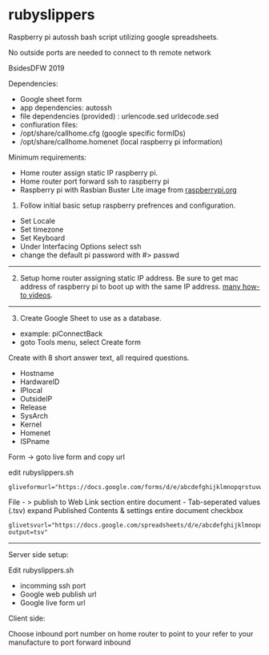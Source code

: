 # rubyslippers
Raspberry pi autossh bash script utilizing google spreadsheets.

No outside ports are needed to connect to th remote network

BsidesDFW 2019

Dependencies:
* Google sheet form
* app dependencies: autossh
* file dependencies (provided) : urlencode.sed urldecode.sed
* confiuration files:
* /opt/share/callhome.cfg				(google specific formIDs)
* /opt/share/callhome.homenet		(local raspberry pi information)

Minimum requirements: 
* Home router assign static IP raspberry pi.
* Home router port forward ssh to raspberry pi
* Raspberry pi with Rasbian Buster Lite image from [raspberrypi.org](https://www.raspberrypi.org/downloads/raspbian/ "raspberrypi.org")

1. Follow initial basic setup raspberry prefrences and configuration.
*	Set Locale
*	Set timezone
*	Set Keyboard
*	Under Interfacing Options select ssh
*	change the default pi password with #> passwd
	
----
2. Setup home router assigning static IP address. Be sure to get mac address of raspberry pi to boot up with the same IP address. [many how-to videos](https://www.google.com/search?q=setup+static+ip+home+router+raspberry+pi&source=lnms&tbm=vid "many how-to videos").
----
3. Create Google Sheet to use as a database.

* example: piConnectBack
* goto Tools menu, select Create form

Create with 8 short answer text, all required questions.

* Hostname
* HardwareID
* IPlocal
* OutsideIP
* Release
* SysArch
* Kernel
* Homenet
* ISPname

Form -> goto live form  and copy url 

edit rubyslippers.sh 
~~~~
gliveformurl="https://docs.google.com/forms/d/e/abcdefghijklmnopqrstuvwxyz1234567890abcdefghijklmnopqrst/viewform"
~~~~

File - > publish to Web
Link section
entire document - Tab-seperated values (.tsv)
expand Published Contents & settings
entire document 
checkbox 
~~~~
glivetsvurl="https://docs.google.com/spreadsheets/d/e/abcdefghijklmnopqrstuvwxyz1234567890abcdefghijklmnopqrstuvwxyz1234567890abcdefghijklmn/pub?output=tsv"
~~~~

----

Server side setup:

Edit rubyslippers.sh
* incomming ssh port
* Google web publish url
* Google live form url

Client side:



Choose inbound port number on home router to point to your 
	refer to your manufacture to port forward inbound

